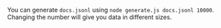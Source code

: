 You can generate `docs.jsonl` using `node generate.js docs.jsonl 10000`. Changing the number will give you data in different sizes.
